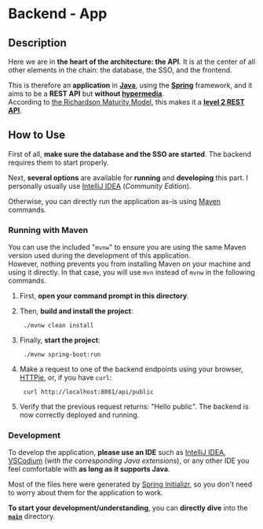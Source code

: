 # Backend - App

## Description

Here we are in **the heart of the architecture: the API**. It is at the center of all other elements in the chain: the database, the SSO, and the frontend.

This is therefore an **application** in **[Java](https://www.java.com/)**, using the **[Spring](https://spring.io/)** framework, and it aims to be a **REST API** but **without [hypermedia](https://en.wikipedia.org/wiki/HATEOAS)**.  
According to [the Richardson Maturity Model](https://en.wikipedia.org/wiki/Richardson_Maturity_Model), this makes it a **[level 2 REST API](https://en.wikipedia.org/wiki/Richardson_Maturity_Model#Level_2:_HTTP_Verbs)**.

## How to Use

First of all, **make sure the database and the SSO are started**. The backend requires them to start properly.

Next, **several options** are available for **running** and **developing** this part. I personally usually use [IntelliJ IDEA](https://www.jetbrains.com/idea/) (*Community Edition*).

Otherwise, you can directly run the application as-is using [Maven](https://maven.apache.org/) commands.

### Running with Maven

You can use the included "`mvnw`" to ensure you are using the same Maven version used during the development of this application.  
However, nothing prevents you from installing Maven on your machine and using it directly. In that case, you will use `mvn` instead of `mvnw` in the following commands.

1. First, **open your command prompt in this directory**.  
2. Then, **build and install the project**:

        ./mvnw clean install

3. Finally, **start the project**:

        ./mvnw spring-boot:run

4. Make a request to one of the backend endpoints using your browser, [HTTPie](../httpie/), or, if you have `curl`:

        curl http://localhost:8081/api/public

5. Verify that the previous request returns: "Hello public". The backend is now correctly deployed and running.

### Development

To develop the application, **please use an IDE** such as [IntelliJ IDEA](https://www.jetbrains.com/idea/), [VSCodium](https://vscodium.com/) (*with the corresponding Java extensions*), or any other IDE you feel comfortable with **as long as it supports Java**.

Most of the files here were generated by [Spring Initializr](https://start.spring.io), so you don't need to worry about them for the application to work.

**To start your development/understanding**, you can **directly dive** into the [**`main`**](./src/main/) directory.
